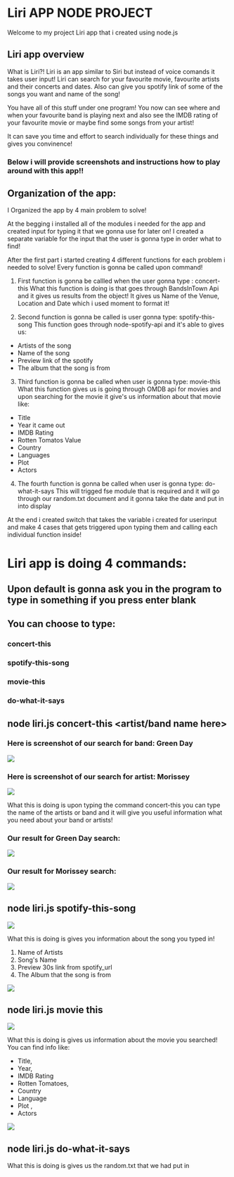 #  Liri APP NODE PROJECT

Welcome to my project Liri app that i created using node.js

## Liri app overview

What is Liri?!  Liri is an app similar to Siri but instead of voice comands it takes user input!
Liri can search for your favourite movie, favourite artists and their concerts and dates. Also can give you spotify link of some of the songs you want and name of the song!

You have all of this stuff under one program! You now can see where and when your favourite band is playing next and also see the IMDB rating of your favourite movie or maybe find some songs from your artist! 

It can save you time and effort to search individually for these things and gives you convinence!

### Below i will provide screenshots and instructions how to play around with this app!!

## Organization of the app:
I Organized the app by 4 main problem to solve!

At the begging i installed all of the modules i needed for the app and created input for typing it that we gonna use for later on! I created a separate variable for the input that the user is gonna type in order what to find!

After the  first part i started creating 4 different functions for each problem i needed to solve!
Every function is gonna be called upon command!
1. First function is gonna be callled when the user gonna type : concert-this
What this function is doing is that goes through BandsInTown Api and it gives us results from the object! It gives us Name of the Venue, Location and Date which i used moment to format it!

2. Second function is gonna be called is user gonna type: spotify-this-song
This function goes through node-spotify-api and it's able to gives us:
* Artists of the song
* Name of the song
* Preview link of the spotify
* The album that the song is from

3. Third function is gonna be called when user is gonna type: movie-this 
What this function gives us is going through OMDB api for movies and upon searching for the movie it give's us information about that movie like:
* Title
* Year it came out
* IMDB Rating
* Rotten Tomatos Value
* Country 
* Languages
* Plot 
* Actors

4. The fourth function is gonna be called when user is gonna type: do-what-it-says 
This will trigged fse module that is required and it will go through our random.txt document and it gonna take the date and put in into display

At the end i created switch that takes the variable i created for userinput and make 4 cases that gets triggered upon typing them and calling each individual function inside!

# Liri app is doing 4 commands:
## Upon default is gonna ask you in the program to type in something if you press enter blank

## You can choose to type: 
### concert-this
### spotify-this-song
### movie-this
### do-what-it-says


##  node liri.js concert-this  <artist/band name  here>

### Here is screenshot of our search for band: Green Day
![](screenshots/ss_greenday_search.png)

### Here is screenshot of our search for artist: Morissey
![](screenshots/ss_morissey_search.png)

What this is doing is upon typing the command concert-this you can type the name of the artists or band and it will give you useful information what you need about your band or artists!

### Our result for Green Day search: 

![](screenshots/concert_this_ss.png)

### Our result for Morissey search:
![](screenshots/morrisey_search.png)

## node liri.js spotify-this-song <song name here>

![](screenshots/spotify-this-song_search.png)

What this is doing is gives you information about the song you typed in! 
1. Name of Artists
2. Song's Name
3. Preview 30s link from spotify_url
4. The Album that the song is from

![](screenshots/spotify_results.png)

## node liri.js movie this <movie name here>

![](screenshots/movie-this_search.png)

What this is doing is gives us information about the movie you searched! You can find info like:
* Title,
* Year,
* IMDB Rating
* Rotten Tomatoes,
* Country
* Language
* Plot ,
* Actors 

![](screenshots/movie-search_results.png)

## node liri.js do-what-it-says 

What this is doing is gives us the random.txt that we had put in









